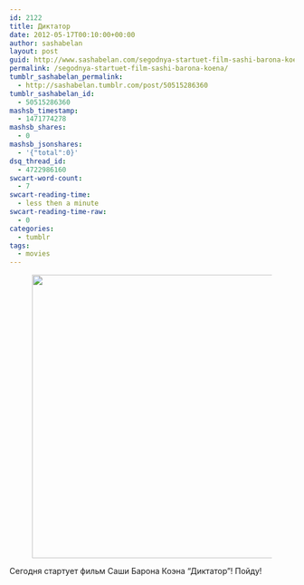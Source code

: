 ```yaml
---
id: 2122
title: Диктатор
date: 2012-05-17T00:10:00+00:00
author: sashabelan
layout: post
guid: http://www.sashabelan.com/segodnya-startuet-film-sashi-barona-koena/
permalink: /segodnya-startuet-film-sashi-barona-koena/
tumblr_sashabelan_permalink:
  - http://sashabelan.tumblr.com/post/50515286360
tumblr_sashabelan_id:
  - 50515286360
mashsb_timestamp:
  - 1471774278
mashsb_shares:
  - 0
mashsb_jsonshares:
  - '{"total":0}'
dsq_thread_id:
  - 4722986160
swcart-word-count:
  - 7
swcart-reading-time:
  - less then a minute
swcart-reading-time-raw:
  - 0
categories:
  - tumblr
tags:
  - movies
---
```

<div id='gallery-190' class='gallery galleryid-2122 gallery-columns-1 gallery-size-full'>
  <figure class='gallery-item'> 
  
  <div class='gallery-icon landscape'>
    <img width="500" height="500" src="http://www.sashabelan.ru/wp-content/uploads/2012/05/tumblr_mmuvr4qWQD1qarj97o1_500.jpg" class="attachment-full size-full" alt="" srcset="http://www.sashabelan.ru/wp-content/uploads/2012/05/tumblr_mmuvr4qWQD1qarj97o1_500.jpg 500w, http://www.sashabelan.ru/wp-content/uploads/2012/05/tumblr_mmuvr4qWQD1qarj97o1_500-150x150.jpg 150w, http://www.sashabelan.ru/wp-content/uploads/2012/05/tumblr_mmuvr4qWQD1qarj97o1_500-300x300.jpg 300w, http://www.sashabelan.ru/wp-content/uploads/2012/05/tumblr_mmuvr4qWQD1qarj97o1_500-230x230.jpg 230w, http://www.sashabelan.ru/wp-content/uploads/2012/05/tumblr_mmuvr4qWQD1qarj97o1_500-350x350.jpg 350w" sizes="(max-width: 500px) 100vw, 500px" />
  </div></figure>
</div>

Сегодня стартует фильм Саши Барона Коэна “Диктатор”! Пойду!